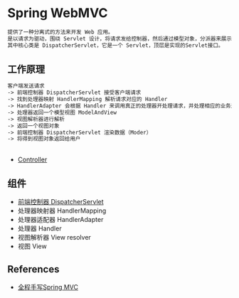 # Spring WebMVC
```md
提供了一种分离式的方法来开发 Web 应用。
是以请求为驱动，围绕 Servlet 设计，将请求发给控制器，然后通过模型对象，分派器来展示请求结果视图。
其中核心类是 DispatcherServlet，它是一个 Servlet，顶层是实现的Servlet接口。
```

## 工作原理
```md
客户端发送请求
-> 前端控制器 DispatcherServlet 接受客户端请求 
-> 找到处理器映射 HandlerMapping 解析请求对应的 Handler
-> HandlerAdapter 会根据 Handler 来调用真正的处理器开处理请求，并处理相应的业务逻辑 
-> 处理器返回一个模型视图 ModelAndView 
-> 视图解析器进行解析 
-> 返回一个视图对象
-> 前端控制器 DispatcherServlet 渲染数据（Moder）
-> 将得到视图对象返回给用户
```

## 
* [Controller](Controller.md)

## 组件
* [前端控制器 DispatcherServlet](component/DispatcherServlet.md)
* 处理器映射器 HandlerMapping
* 处理器适配器 HandlerAdapter
* 处理器 Handler
* 视图解析器 View resolver
* 视图 View

## References
* [全程手写Spring MVC](https://www.jianshu.com/p/537ec419b45f)